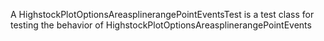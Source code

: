 A HighstockPlotOptionsAreasplinerangePointEventsTest is a test class for testing the behavior of HighstockPlotOptionsAreasplinerangePointEvents